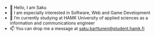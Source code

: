 - 👋 Hello, I am Saku
- 👀 I am especially interested in Software, Web and Game Development
- 🌱 I’m currently studying at HAMK University of applied sciences as a information and communications engineer
- 📫 You can drop me a message at saku.karttunen@student.hamk.fi

<!---
sakuexe/sakuexe is a ✨ special ✨ repository because its `README.md` (this file) appears on your GitHub profile.
You can click the Preview link to take a look at your changes.
--->
